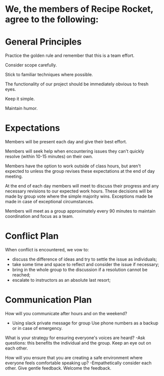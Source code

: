 # We, the members of Recipe Rocket, agree to the following:

# General Principles
Practice the golden rule and remember that this is a team effort.

Consider scope carefully.

Stick to familiar techniques where possible.

The functionality of our project should be immediately obvious to fresh eyes.

Keep it simple.

Maintain humor.

# Expectations

Members will be present each day and give their best effort.

Members will seek help when encountering issues they can't quickly resolve (within 10-15 minutes) on their own.

Members have the option to work outside of class hours, but aren't expected to unless the group revises these expectations at the end of day meeting.

At the end of each day members will meet to discuss their progress and any necessary revisions to our expected work hours. These decisions will be made by group vote where the simple majority wins. Exceptions made be made in case of exceptional circumstances.

Members will meet as a group approximately every 90 minutes to maintain coordination and focus as a team.

# Conflict Plan 

When conflict is encountered, we vow to:
* discuss the difference of ideas and try to settle the issue as individuals;
* take some time and space to reflect and consider the issue if necessary;
* bring in the whole group to the discussion if a resolution cannot be reached;
* escalate to instructors as an absolute last resort;

# Communication Plan 
How will you communicate after hours and on the weekend? 
- Using slack private message for group Use phone numbers as a backup or in case of emergency.

What is your strategy for ensuring everyone's voices are heard? 
-Ask questions: this benefits the individual and the group. Keep an eye out on each other.

How will you ensure that you are creating a safe environment where everyone feels comfortable speaking up? 
-Empathetically consider each other. Give gentle feedback. Welcome the feedback.
